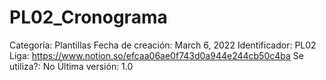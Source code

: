 # PL02_Cronograma

Categoría: Plantillas
Fecha de creación: March 6, 2022
Identificador: PL02
Liga: https://www.notion.so/efcaa06ae0f743d0a944e244cb50c4ba
Se utiliza?: No
Última versión: 1.0